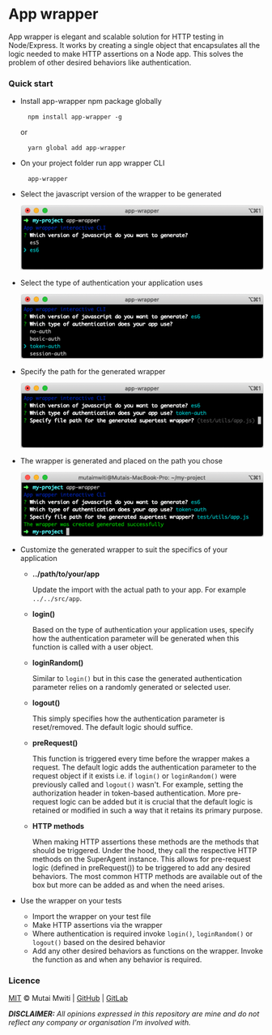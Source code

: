 # App wrapper
App wrapper is elegant and scalable solution for HTTP testing in Node/Express. It works by creating a single object 
that encapsulates all the logic needed to make HTTP assertions on a Node app. This solves the problem of 
other desired behaviors like authentication.

### Quick start
- Install app-wrapper npm package globally

        npm install app-wrapper -g

    or

        yarn global add app-wrapper

- On your project folder run app wrapper CLI
        
        app-wrapper

- Select the javascript version of the wrapper to be generated

    ![Alt text](assets/select-js-version.png?raw=true)

- Select the type of authentication your application uses

    ![Alt text](assets/select-auth-type.png?raw=true)

- Specify the path for the generated wrapper

    ![Alt text](assets/specify-wrapper-path.png?raw=true)

- The wrapper is generated and placed on the path you chose

    ![Alt text](assets/wrapper-generated.png?raw=true)

- Customize the generated wrapper to suit the specifics of your application
    - **../path/to/your/app**
    
        Update the import with the actual path to your app. For example `../../src/app`.
        
    - **login()**
        
        Based on the type of authentication your application uses, specify how the authentication parameter 
        will be generated when this function is called with a user object.
        
    - **loginRandom()**
    
        Similar to `login()` but in this case the generated authentication parameter relies on a randomly 
        generated or selected user.
        
    - **logout()**
    
        This simply specifies how the authentication parameter is reset/removed. The default logic should 
        suffice.
        
    - **preRequest()**
    
        This function is triggered every time before the wrapper makes a request. The default logic adds 
        the authentication parameter to the request object if it exists i.e. if `login()` or `loginRandom()` 
        were previously called and `logout()` wasn't. For example, setting the authorization header in token-based 
        authentication. More pre-request logic can be added but it is crucial that the default logic is retained or 
        modified in such a way that it retains its primary purpose.
        
    - **HTTP methods**
    
        When making HTTP assertions these methods are the methods that should be triggered. Under the hood, they 
        call the respective HTTP methods on the SuperAgent instance. This allows for pre-request logic (defined in 
        preRequest()) to be triggered to add any desired behaviors. The most common HTTP methods are available out 
        of the box but more can be added as and when the need arises.
    
- Use the wrapper on your tests

    - Import the wrapper on your test file
    - Make HTTP assertions via the wrapper
    - Where authentication is required invoke `login()`, `loginRandom()` or `logout()` based on the desired behavior
    - Add any other desired behaviors as functions on the wrapper. Invoke the function as and when any behavior 
    is required.

### Licence

[MIT](https://mit-license.org/) © Mutai Mwiti |
[GitHub](https://github.com/mutaimwiti) |
[GitLab](https://gitlab.com/mutaimwiti)

_**DISCLAIMER:**_
_All opinions expressed in this repository are mine and do not reflect any company or organisation I'm involved with._
